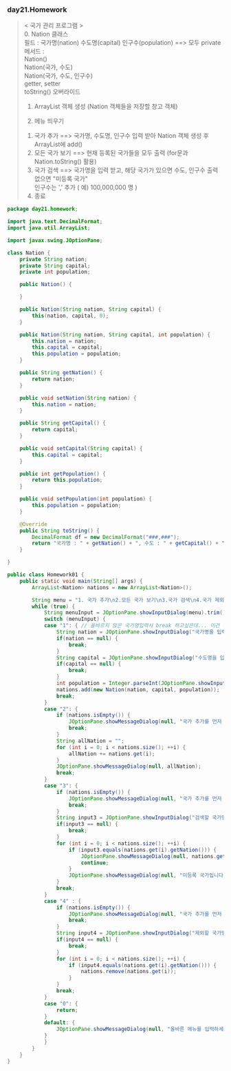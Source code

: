 ### day21.Homework
> < 국가 관리 프로그램 >     
> 0. Nation 클래스     
> 	필드 : 국가명(nation)  수도명(capital)  인구수(population) ==> 모두 private     
> 	메서드 :     	
> 		Nation()     
> 		Nation(국가, 수도)    
> 		Nation(국가, 수도, 인구수)    
> 		getter, setter     
> 		toString() 오버라이드     
>     
> 1. ArrayList 객체 생성 (Nation 객체들을 저장할 창고 객체)     
>      	    
> 2. 메뉴 띄우기    
> 	1) 국가 추가   ==> 국가명, 수도명, 인구수 입력 받아 Nation 객체 생성 후 ArrayList에 add()    
> 	2) 모든 국가 보기	==> 현재 등록된 국가들을 모두 출력 (for문과 Nation.toString() 활용)    
> 	3) 국가 검색 	==> 국가명을 입력 받고, 해당 국가가 있으면 수도, 인구수 출력    
> 			    없으면 "미등록 국가"    
> 		            인구수는 ',' 추가 ( 예) 100,000,000 명 )     
> 	0) 종료 

```java
package day21.homework;

import java.text.DecimalFormat;
import java.util.ArrayList;

import javax.swing.JOptionPane;

class Nation {
	private String nation;
	private String capital;
	private int population;

	public Nation() {

	}

	public Nation(String nation, String capital) {
		this(nation, capital, 0);
	}

	public Nation(String nation, String capital, int population) {
		this.nation = nation;
		this.capital = capital;
		this.population = population;
	}

	public String getNation() {
		return nation;
	}

	public void setNation(String nation) {
		this.nation = nation;
	}

	public String getCapital() {
		return capital;
	}

	public void setCapital(String capital) {
		this.capital = capital;
	}

	public int getPopulation() {
		return this.population;
	}

	public void setPopulation(int population) {
		this.population = population;
	}

	@Override
	public String toString() {
		DecimalFormat df = new DecimalFormat("###,###");
		return "국가명 : " + getNation() + ", 수도 : " + getCapital() + ", 인구 : " + df.format(getPopulation()) + "\n";
	}

}

public class Homework01 {
	public static void main(String[] args) {
		ArrayList<Nation> nations = new ArrayList<Nation>();

		String menu = "1. 국가 추가\n2.모든 국가 보기\n3.국가 검색\n4.국가 제외\n0.종료";
		while (true) {
			String menuInput = JOptionPane.showInputDialog(menu).trim();
			switch (menuInput) {
			case "1": { // 올바르지 않은 국가명입력시 break 하고싶은데... 이건 국가명 풀을 상수로 인터페이스에 넣어야할거같은데.. 패스하겠습니다.
				String nation = JOptionPane.showInputDialog("국가명을 입력하세요 : ");
				if(nation == null) {
					break;
				}
				String capital = JOptionPane.showInputDialog("수도명을 입력하세요 : ");
				if(capital == null) {
					break;
				}
				int population = Integer.parseInt(JOptionPane.showInputDialog("인구수를 입력하세요 : "));
				nations.add(new Nation(nation, capital, population));
				break;
			}
			case "2": {
				if (nations.isEmpty()) {
					JOptionPane.showMessageDialog(null, "국가 추가를 먼저 하셔야 합니다");
					break;
				}
				String allNation = "";
				for (int i = 0; i < nations.size(); ++i) {
					allNation += nations.get(i);
				}
				JOptionPane.showMessageDialog(null, allNation);
				break;
			}
			case "3": {
				if (nations.isEmpty()) {
					JOptionPane.showMessageDialog(null, "국가 추가를 먼저 하셔야 합니다");
					break;
				}
				String input3 = JOptionPane.showInputDialog("검색할 국가명을 입력").trim();
				if(input3 == null) {
					break;
				}
				for (int i = 0; i < nations.size(); ++i) {
					if (input3.equals(nations.get(i).getNation())) {
						JOptionPane.showMessageDialog(null, nations.get(i));
						continue;
					}
					JOptionPane.showMessageDialog(null, "미등록 국가입니다");
				}
				break;
			}
			case "4" : {
				if (nations.isEmpty()) {
					JOptionPane.showMessageDialog(null, "국가 추가를 먼저 하셔야 합니다");
					break;
				}
				String input4 = JOptionPane.showInputDialog("제외할 국가명을 입력");
				if(input4 == null) {
					break;
				}
				for (int i = 0; i < nations.size(); ++i) {
					if (input4.equals(nations.get(i).getNation())) {
						nations.remove(nations.get(i));
					}
				}
				break;
			}
			case "0": {
				return;
			}
			default: {
				JOptionPane.showMessageDialog(null, "올바른 메뉴를 입력하세요");
			}
			}
		}
	}
}

```
